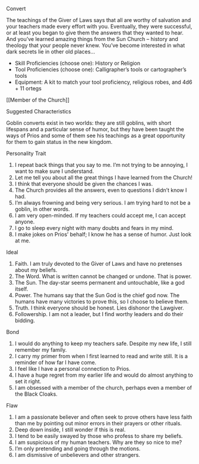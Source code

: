 Convert

The teachings of the Giver of Laws says that all are worthy of salvation and your teachers made every effort with you. Eventually, they were successful, or at least you began to give them the answers that they wanted to hear. And you’ve learned amazing things from the Sun Church – history and theology that your people never knew. You’ve become interested in what dark secrets lie in other old places...

- Skill Proficiencies (choose one): History or Religion 
- Tool Proficiencies (choose one): Calligrapher’s tools or cartographer’s tools  
- Equipment: A kit to match your tool proficiency, religious robes, and 4d6 + 11 ortegs

[[Member of the Church]]

Suggested Characteristics

Goblin converts exist in two worlds: they are still goblins, with short lifespans and a particular sense of humor, but they have been taught the ways of Prios and some of them see his teachings as a great opportunity for them to gain status in the new kingdom.

Personality Trait
1. I repeat back things that you say to me. I’m not trying to be annoying, I want to make sure I understand.
2. Let me tell you about all the great things I have learned from the Church!
3. I think that everyone should be given the chances I was.
4. The Church provides all the answers, even to questions I didn’t know I had.
5. I’m always frowning and being very serious. I am trying hard to not be a goblin, in other words.
6. I am very open-minded. If my teachers could accept me, I can accept anyone.
7. I go to sleep every night with many doubts and fears in my mind.
8. I make jokes on Prios’ behalf; I know he has a sense of humor. Just look at me.

Ideal
1. Faith. I am truly devoted to the Giver of Laws and have no pretenses about my beliefs.
2. The Word. What is written cannot be changed or undone. That is power.
3. The Sun. The day-star seems permanent and untouchable, like a god itself.
4. Power. The humans say that the Sun God is the chief god now. The humans have many victories to prove this, so I choose to believe them.
5. Truth. I think everyone should be honest. Lies dishonor the Lawgiver.
6. Followership. I am not a leader, but I find worthy leaders and do their bidding.

Bond
1. I would do anything to keep my teachers safe. Despite my new life, I still remember my family.
2. I carry my primer from when I first learned to read and write still. It is a reminder of how far I have come.
3. I feel like I have a personal connection to Prios.
4. I have a huge regret from my earlier life and would do almost anything to set it right.
5. I am obsessed with a member of the church, perhaps even a member of the Black Cloaks.

Flaw
1. I am a passionate believer and often seek to prove others have less faith than me by pointing out minor errors in their prayers or other rituals.
2. Deep down inside, I still wonder if this is real.
3. I tend to be easily swayed by those who profess to share my beliefs.
4. I am suspicious of my human teachers. Why are they so nice to me?
5. I’m only pretending and going through the motions.
6. I am dismissive of unbelievers and other strangers.